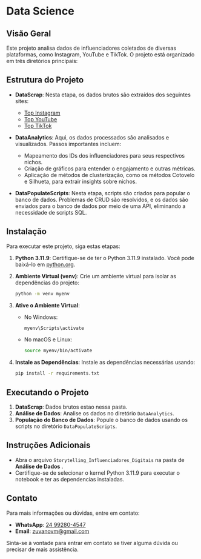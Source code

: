 # Data Science

## Visão Geral

Este projeto analisa dados de influenciadores coletados de diversas plataformas, como Instagram, YouTube e TikTok. O projeto está organizado em três diretórios principais:

## Estrutura do Projeto

- **DataScrap**: Nesta etapa, os dados brutos são extraídos dos seguintes sites:
  - [Top Instagram](https://hypeauditor.com/pt/top-instagram/)
  - [Top YouTube](https://hypeauditor.com/pt/top-youtube/)
  - [Top TikTok](https://hypeauditor.com/pt/top-tiktok/)
  
- **DataAnalytics**: Aqui, os dados processados são analisados e visualizados. Passos importantes incluem:
  - Mapeamento dos IDs dos influenciadores para seus respectivos nichos.
  - Criação de gráficos para entender o engajamento e outras métricas.
  - Aplicação de métodos de clusterização, como os métodos Cotovelo e Silhueta, para extrair insights sobre nichos.

- **DataPopulateScripts**: Nesta etapa, scripts são criados para popular o banco de dados. Problemas de CRUD são resolvidos, e os dados são enviados para o banco de dados por meio de uma API, eliminando a necessidade de scripts SQL.

## Instalação

Para executar este projeto, siga estas etapas:

1. **Python 3.11.9**: Certifique-se de ter o Python 3.11.9 instalado. Você pode baixá-lo em [python.org](https://www.python.org/).

2. **Ambiente Virtual (venv)**: Crie um ambiente virtual para isolar as dependências do projeto:
   ```sh
   python -m venv myenv
   ```

3. **Ative o Ambiente Virtual**:
   - No Windows:
     ```sh
     myenv\Scripts\activate
     ```
   - No macOS e Linux:
     ```sh
     source myenv/bin/activate
     ```

4. **Instale as Dependências**: Instale as dependências necessárias usando:
   ```sh
   pip install -r requirements.txt
   ```

## Executando o Projeto

1. **DataScrap**: Dados brutos estao nessa pasta.
2. **Análise de Dados**: Analise os dados no diretório `DataAnalytics`.
3. **População do Banco de Dados**: Popule o banco de dados usando os scripts no diretório `DataPopulateScripts`.

## Instruções Adicionais

- Abra o arquivo `Storytelling_Influenciadores_Digitais` na pasta de **Análise de Dados** .
- Certifique-se de selecionar o kernel Python 3.11.9 para executar o notebook e ter as dependencias instaladas.

## Contato

Para mais informações ou dúvidas, entre em contato:

- **WhatsApp**: [24 99280-4547](https://wa.me/5524992804547)
- **Email**: [zuvanovm@gmail.com](mailto:zuvanovm@gmail.com)

Sinta-se à vontade para entrar em contato se tiver alguma dúvida ou precisar de mais assistência. 
